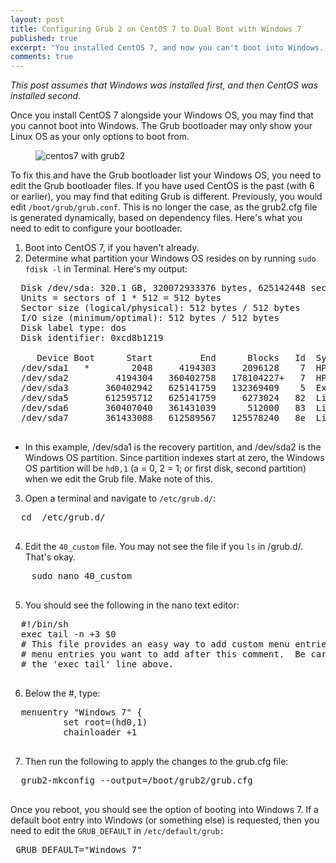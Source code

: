 ```yaml
---
layout: post
title: Configuring Grub 2 on CentOS 7 to Dual Boot with Windows 7
published: true
excerpt: "You installed CentOS 7, and now you can't boot into Windows. If you want to dual boot CentOS 7 with Windows 7, you need to configure the Grub files. That is, unless you're happy to be stuck in Linux Land!"
comments: true
---
```


_This post assumes that Windows was installed first, and then CentOS was installed second._
 
Once you install CentOS 7 alongside your Windows OS, you may find that you cannot boot into Windows. The Grub bootloader may only show your Linux OS as your only options to boot from.
    <figure>
        <img src="{{ site.url }}/images/centos7_grub2.png" alt="centos7 with grub2">
    </figure>

To fix this and have the Grub bootloader list your Windows OS, you need to edit the Grub bootloader files. If you have used CentOS is the past (with 6 or earlier), you may find that editing Grub is different. Previously, you would edit `/boot/grub/grub.conf`. This is no longer the case, as the grub2.cfg file is generated dynamically, based on dependency files. Here's what you need to edit to configure your bootloader.

1. Boot into CentOS 7, if you haven't already.    
2. Determine what partition your Windows OS resides on by running `sudo fdisk -l` in Terminal. Here's my output:
  <pre>
  Disk /dev/sda: 320.1 GB, 320072933376 bytes, 625142448 sectors
  Units = sectors of 1 * 512 = 512 bytes
  Sector size (logical/physical): 512 bytes / 512 bytes
  I/O size (minimum/optimal): 512 bytes / 512 bytes
  Disk label type: dos
  Disk identifier: 0xcd8b1219

     Device Boot      Start         End      Blocks   Id  System
  /dev/sda1   *        2048     4194303     2096128    7  HPFS/NTFS/exFAT
  /dev/sda2         4194304   360402758   178104227+   7  HPFS/NTFS/exFAT
  /dev/sda3       360402942   625141759   132369409    5  Extended
  /dev/sda5       612595712   625141759     6273024   82  Linux swap / Solaris
  /dev/sda6       360407040   361431039      512000   83  Linux
  /dev/sda7       361433088   612589567   125578240   8e  Linux LVM
  </pre>
  + In this example, /dev/sda1 is the recovery partition, and /dev/sda2 is the Windows OS partition. Since partition indexes start at zero, the Windows OS partition will be `hd0,1` (a = 0, 2 = 1; or first disk, second partition) when we edit the Grub file. Make note of this.

3. Open a terminal and navigate to `/etc/grub.d/`:
  <pre>
  cd  /etc/grub.d/
  </pre>
4. Edit the `40_custom` file. You may not see the file if you `ls` in /grub.d/. That's okay.
  <pre>
    sudo nano 40_custom
  </pre>
5. You should see the following in the nano text editor:
  <pre>
  #!/bin/sh
  exec tail -n +3 $0
  # This file provides an easy way to add custom menu entries.  Simply type the
  # menu entries you want to add after this comment.  Be careful not to change
  # the 'exec tail' line above.
  </pre>
6. Below the #, type: 
  <pre>
  menuentry "Windows 7" {
          set root=(hd0,1)
          chainloader +1
  </pre>
7. Then run the following to apply the changes to the grub.cfg file: 
  <pre>
  grub2-mkconfig --output=/boot/grub2/grub.cfg
  </pre>

   Once you reboot, you should see the option of booting into Windows 7. If a default boot entry into Windows (or something else) is requested, then you need to edit the `GRUB_DEFAULT` in `/etc/default/grub:`
    <pre>
    GRUB_DEFAULT="Windows 7"
    </pre>

    
 


